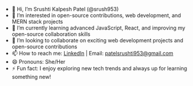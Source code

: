 - 👋 Hi, I’m Srushti Kalpesh Patel (@srush953)
- 👀 I’m interested in open-source contributions, web development, and MERN stack projects
- 🌱 I’m currently learning advanced JavaScript, React, and improving my open-source collaboration skills
- 💞️ I’m looking to collaborate on exciting web development projects and open-source contributions
- 📫 How to reach me: [LinkedIn](www.linkedin.com/in/srushti-patel953a) | Email: patelsrushti953@gmail.com
- 😄 Pronouns: She/Her
- ⚡ Fun fact: I enjoy exploring new tech trends and always up for learning something new!


